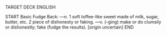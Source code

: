 TARGET DECK
ENGLISH

START
Basic
Fudge
Back: —n. 1 soft toffee-like sweet made of milk, sugar, butter, etc. 2 piece of dishonesty or faking. —v. (-ging) make or do clumsily or dishonestly; fake (fudge the results). [origin uncertain]
END
